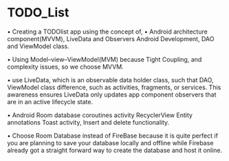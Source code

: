 # TODO_List

• Creating a TODOlist app using the concept of, • Android architecture component(MVVM), LiveData and Observers Android Development, DAO and ViewModel class.

• Using Model–view–ViewModel(MVM) because Tight Coupling, and complexity issues, so we choose MVVM.

• use LiveData, which is an observable data holder class, such that DAO, ViewModel class difference, such as activities, fragments, or services. This awareness ensures LiveData only updates app component observers that are in an active lifecycle state.

• Android Room database coroutines activity RecyclerView Entity annotations Toast activity, Insert and delete functionality.

• Choose Room Database instead of FireBase because it is quite perfect if you are planning to save your database locally and offline while Firebase already got a straight forward way to create the database and host it online.
